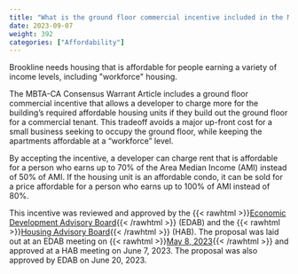 ```yaml
---
title: "What is the ground floor commercial incentive included in the MBTA-CA Consensus Warrant Article?"
date: 2023-09-07
weight: 392
categories: ["Affordability"]
---
```

Brookline needs housing that is affordable for people earning a variety of income levels, including "workforce" housing.

The MBTA-CA Consensus Warrant Article includes a ground floor commercial incentive that allows a developer to charge more for the building’s required affordable housing units if they build out the ground floor for a commercial tenant. This tradeoff avoids a major up-front cost for a small business seeking to occupy the ground floor, while keeping the apartments affordable at a “workforce” level.

By accepting the incentive, a developer can charge rent that is affordable for a person who earns up to 70% of the Area Median Income (AMI) instead of 50% of AMI. If the housing unit is an affordable condo, it can be sold for a price affordable for a person who earns up to 100% of AMI instead of 80%. 

This incentive was reviewed and approved by the {{< rawhtml >}}<a href="https://www.brooklinema.gov/493/Economic-Development-Advisory-Board" target="_new">Economic Development Advisory Board</a>{{< /rawhtml >}} (EDAB) and the {{< rawhtml >}}<a href="https://www.brooklinema.gov/473/Housing-Advisory-Board" target="_new">Housing Advisory Board</a>{{< /rawhtml >}} (HAB). The proposal was laid out at an EDAB meeting on {{< rawhtml >}}<a href="https://www.brooklinema.gov/DocumentCenter/View/41475/EDAB-0508-2023" target="_new">May 8, 2023</a>{{< /rawhtml >}} and approved at a HAB meeting on June 7, 2023. The proposal was also approved by  EDAB on June 20, 2023.